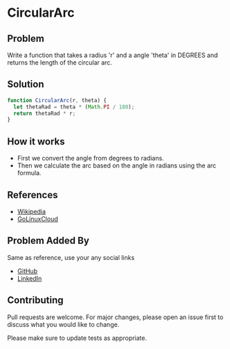 # CircularArc

## Problem
Write a function that takes a radius 'r' and a angle 'theta' in DEGREES and returns the length of the circular arc.

## Solution

```javascript
function CircularArc(r, theta) {
  let thetaRad = theta * (Math.PI / 180); 
  return thetaRad * r;
}
```

## How it works
- First we convert the angle from degrees to radians.
- Then we calculate the arc based on the angle in radians using the arc formula.


## References
- [Wikipedia](https://en.wikipedia.org/wiki/Circular_arc)
- [GoLinuxCloud](https://www.golinuxcloud.com/mathtoradians-javascript/)

## Problem Added By
Same as reference, use your any social links
- [GitHub](https://github.com/paternostrox) 
- [LinkedIn](https://www.linkedin.com/in/paternostrox)


## Contributing
Pull requests are welcome. For major changes, please open an issue first to discuss what you would like to change.

Please make sure to update tests as appropriate.